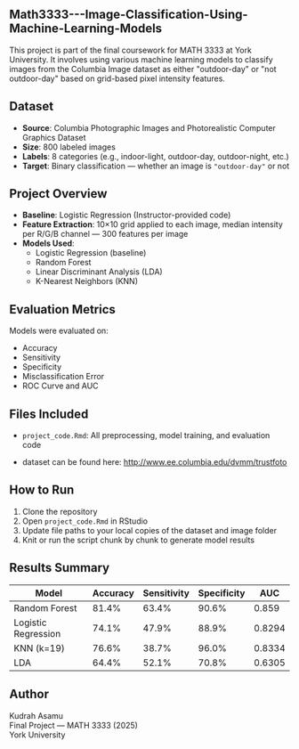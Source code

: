 ## Math3333---Image-Classification-Using-Machine-Learning-Models

This project is part of the final coursework for MATH 3333 at York University. It involves using various machine learning models to classify images from the Columbia Image dataset as either "outdoor-day" or "not outdoor-day" based on grid-based pixel intensity features.

## Dataset
- **Source**: Columbia Photographic Images and Photorealistic Computer Graphics Dataset  
- **Size**: 800 labeled images  
- **Labels**: 8 categories (e.g., indoor-light, outdoor-day, outdoor-night, etc.)
- **Target**: Binary classification — whether an image is `"outdoor-day"` or not

## Project Overview
- **Baseline**: Logistic Regression (Instructor-provided code)
- **Feature Extraction**: 10×10 grid applied to each image, median intensity per R/G/B channel — 300 features per image
- **Models Used**:
  - Logistic Regression (baseline)
  - Random Forest
  - Linear Discriminant Analysis (LDA)
  - K-Nearest Neighbors (KNN)

## Evaluation Metrics
Models were evaluated on:
- Accuracy
- Sensitivity
- Specificity
- Misclassification Error
- ROC Curve and AUC

## Files Included
- `project_code.Rmd`: All preprocessing, model training, and evaluation code

- dataset can be found here: http://www.ee.columbia.edu/dvmm/trustfoto

## How to Run
1. Clone the repository
2. Open `project_code.Rmd` in RStudio
3. Update file paths to your local copies of the dataset and image folder
4. Knit or run the script chunk by chunk to generate model results

## Results Summary

| Model              | Accuracy | Sensitivity | Specificity | AUC    |
|-------------------|----------|-------------|-------------|--------|
| Random Forest      | 81.4%    | 63.4%       | 90.6%       | 0.859  |
| Logistic Regression| 74.1%    | 47.9%       | 88.9%       | 0.8294 |
| KNN (k=19)         | 76.6%    | 38.7%       | 96.0%       | 0.8334 |
| LDA                | 64.4%    | 52.1%       | 70.8%       | 0.6305 |

## Author

Kudrah Asamu  
Final Project — MATH 3333 (2025)  
York University

